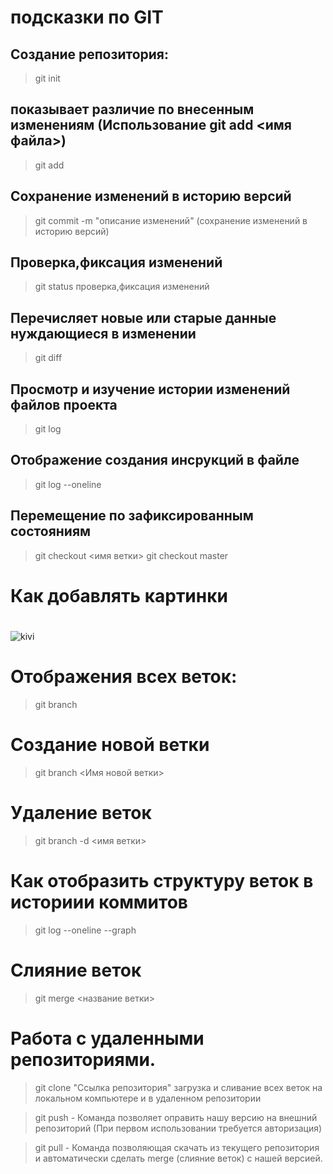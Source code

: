 # подсказки по GIT

## Создание репозитория:

>git init


## показывает различие по внесенным изменениям (Использование git add <имя файла>)

>git add 

## Сохранение изменений в историю версий

>git commit -m "описание изменений" (сохранение изменений в историю версий)

## Проверка,фиксация изменений

>git status проверка,фиксация изменений

## Перечисляет новые или старые данные нуждающиеся в изменении

>git diff

## Просмотр и изучение истории изменений файлов проекта

>git log 

## Отображение создания инсрукций в файле

>git log --oneline

## Перемещение по зафиксированным состояниям

>git checkout <имя ветки>
>git checkout master

# Как добавлять картинки
# 

![kivi](kivi.jpg)

# Отображения всех веток: 

>git branch

# Создание новой ветки 

>git branch <Имя новой ветки>

# Удаление веток
>git branch -d <имя ветки>

# Как отобразить структуру веток в историии коммитов
>git log --oneline --graph

# Cлияние веток
>git merge <название ветки>

# Работа с удаленными репозиториями.

>git clone "Ссылка репозитория" загрузка и сливание всех веток на локальном компьютере и в удаленном репозитории

>git push - Команда позволяет оправить нашу версию на внешний репозиторий (При первом использовании требуется авторизация)

>git pull - Команда позволяющая скачать из текущего репозитория и автоматически сделать merge (слияние веток) с нашей версией.

